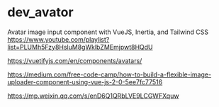 # dev_avator

Avatar image input component with VueJS, Inertia, and Tailwind CSS
https://www.youtube.com/playlist?list=PLUMh5Fzy8HsluM8gWklbZMEmjpwt8HQdU

https://vuetifyjs.com/en/components/avatars/

https://medium.com/free-code-camp/how-to-build-a-flexible-image-uploader-component-using-vue-js-2-0-5ee7fc77516


https://mp.weixin.qq.com/s/enD6Q1QRbLVE9LCGWFXquw
